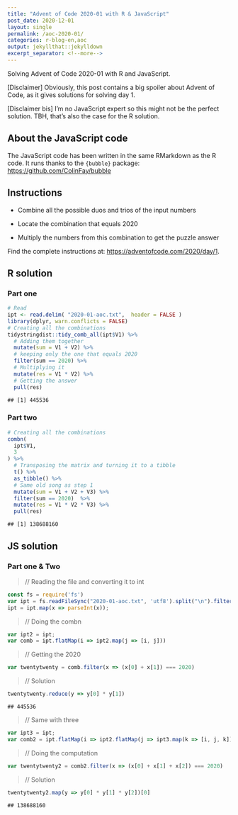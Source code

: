 ```yaml
---
title: "Advent of Code 2020-01 with R & JavaScript"
post_date: 2020-12-01
layout: single
permalink: /aoc-2020-01/
categories: r-blog-en,aoc
output: jekyllthat::jekylldown
excerpt_separator: <!--more-->
---
```


Solving Advent of Code 2020-01 with R and JavaScript.

\[Disclaimer\] Obviously, this post contains a big spoiler about Advent
of Code, as it gives solutions for solving day 1.

\[Disclaimer bis\] I’m no JavaScript expert so this might not be the
perfect solution. TBH, that’s also the case for the R solution.

## About the JavaScript code

The JavaScript code has been written in the same RMarkdown as the R
code. It runs thanks to the `{bubble}` package:
<https://github.com/ColinFay/bubble>

## Instructions

  - Combine all the possible duos and trios of the input numbers

  - Locate the combination that equals 2020

  - Multiply the numbers from this combination to get the puzzle answer

Find the complete instructions at:
<https://adventofcode.com/2020/day/1>.

## R solution

### Part one

``` r
# Read
ipt <- read.delim( "2020-01-aoc.txt",  header = FALSE )
library(dplyr, warn.conflicts = FALSE)
# Creating all the combinations
tidystringdist::tidy_comb_all(ipt$V1) %>%
  # Adding them together
  mutate(sum = V1 + V2) %>%
  # keeping only the one that equals 2020
  filter(sum == 2020) %>%
  # Multiplying it
  mutate(res = V1 * V2) %>%
  # Getting the answer
  pull(res)
```

    ## [1] 445536

### Part two

``` r
# Creating all the combinations
combn(
  ipt$V1,
  3
) %>%
  # Transposing the matrix and turning it to a tibble
  t() %>%
  as_tibble() %>%
  # Same old song as step 1
  mutate(sum = V1 + V2 + V3) %>%
  filter(sum == 2020)  %>%
  mutate(res = V1 * V2 * V3) %>%
  pull(res)
```

    ## [1] 138688160

## JS solution

### Part one & Two

> // Reading the file and converting it to int

``` javascript
const fs = require('fs')
var ipt = fs.readFileSync("2020-01-aoc.txt", 'utf8').split("\n").filter(x => x.length != 0);
ipt = ipt.map(x => parseInt(x));
```

> // Doing the combn

``` javascript
var ipt2 = ipt;
var comb = ipt.flatMap(i => ipt2.map(j => [i, j]))
```

> // Getting the 2020

``` javascript
var twentytwenty = comb.filter(x => (x[0] + x[1]) === 2020)
```

> // Solution

``` javascript
twentytwenty.reduce(y => y[0] * y[1])
```

    ## 445536

> // Same with three

``` javascript
var ipt3 = ipt;
var comb2 = ipt.flatMap(i => ipt2.flatMap(j => ipt3.map(k => [i, j, k])));
```

> // Doing the computation

``` javascript
var twentytwenty2 = comb2.filter(x => (x[0] + x[1] + x[2]) === 2020)
```

> // Solution

``` javascript
twentytwenty2.map(y => y[0] * y[1] * y[2])[0]
```

    ## 138688160
